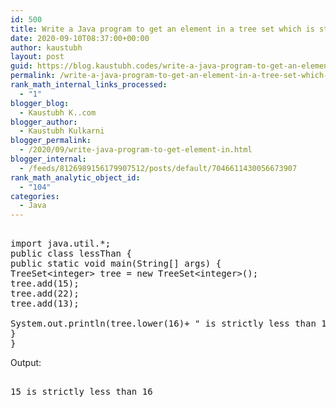 ```yaml
---
id: 500
title: Write a Java program to get an element in a tree set which is strictly less than the given element
date: 2020-09-10T08:37:00+00:00
author: kaustubh
layout: post
guid: https://blog.kaustubh.codes/write-a-java-program-to-get-an-element-in-a-tree-set-which-is-strictly-less-than-the-given-element/
permalink: /write-a-java-program-to-get-an-element-in-a-tree-set-which-is-strictly-less-than-the-given-element/
rank_math_internal_links_processed:
  - "1"
blogger_blog:
  - Kaustubh K..com
blogger_author:
  - Kaustubh Kulkarni
blogger_permalink:
  - /2020/09/write-java-program-to-get-element-in.html
blogger_internal:
  - /feeds/8126989156179907512/posts/default/7046611430056673907
rank_math_analytic_object_id:
  - "104"
categories:
  - Java
---
```

<pre><br />import java.util.*;<br />public class lessThan {<br />public static void main(String[] args) {<br />TreeSet&lt;integer> tree = new TreeSet&lt;integer>();<br />tree.add(15);<br />tree.add(22);<br />tree.add(13);<br /><br />System.out.println(tree.lower(16)+ " is strictly less than 16");<br />}<br />}<br /></pre>

Output: 

<pre><br />15 is strictly less than 16<br /></pre>